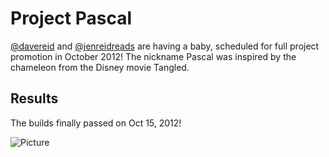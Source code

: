 # Project Pascal

[@davereid](https://www.twitter.com/davereid) and [@jenreidreads](https://www.twitter.com/jenreidreads) are having a baby, scheduled for full project promotion in October 2012! The nickname Pascal was inspired by the chameleon from the Disney movie Tangled.

## Results

The builds finally passed on Oct 15, 2012!

![Picture](https://raw.githubusercontent.com/davereid/Pascal/1.x/oliver.jpg)

